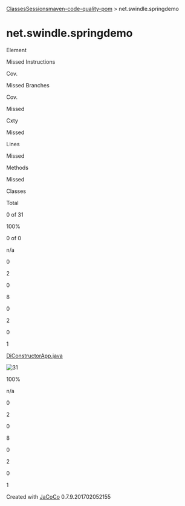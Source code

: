 [Classes](index.md)[Sessions](../jacoco-sessions.md)[maven-code-quality-pom](../index.md)
\> net.swindle.springdemo

# net.swindle.springdemo

Element

Missed Instructions

Cov.

Missed Branches

Cov.

Missed

Cxty

Missed

Lines

Missed

Methods

Missed

Classes

Total

0 of 31

100%

0 of 0

n/a

0

2

0

8

0

2

0

1

[DiConstructorApp.java](DiConstructorApp.java.md)

![31](../jacoco-resources/greenbar.gif "31")

100%

n/a

0

2

0

8

0

2

0

1

Created with [JaCoCo](http://www.jacoco.org/jacoco) 0.7.9.201702052155
